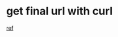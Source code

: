 ---
---


# get final url with curl
[ref](https://stackoverflow.com/questions/3074288/get-final-url-after-curl-is-redirected)